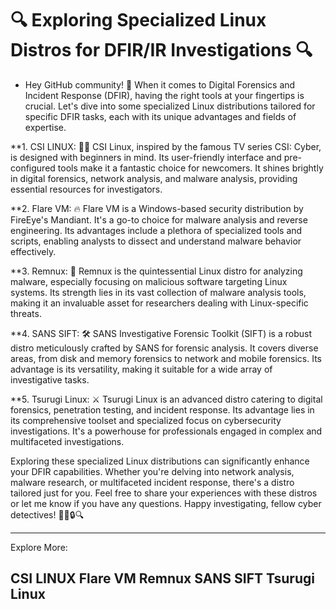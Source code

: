 # 🔍 Exploring Specialized Linux Distros for DFIR/IR Investigations 🔍

* Hey GitHub community! 👋 When it comes to Digital Forensics and Incident Response (DFIR), having the right tools at your fingertips is crucial. Let's dive into some specialized Linux distributions tailored for specific DFIR tasks, each with its unique advantages and fields of expertise.

**1. CSI LINUX: 🕵️‍♂️
CSI Linux, inspired by the famous TV series CSI: Cyber, is designed with beginners in mind. Its user-friendly interface and pre-configured tools make it a fantastic choice for newcomers. It shines brightly in digital forensics, network analysis, and malware analysis, providing essential resources for investigators.

**2. Flare VM: 🔥
Flare VM is a Windows-based security distribution by FireEye's Mandiant. It's a go-to choice for malware analysis and reverse engineering. Its advantages include a plethora of specialized tools and scripts, enabling analysts to dissect and understand malware behavior effectively.

**3. Remnux: 🐧
Remnux is the quintessential Linux distro for analyzing malware, especially focusing on malicious software targeting Linux systems. Its strength lies in its vast collection of malware analysis tools, making it an invaluable asset for researchers dealing with Linux-specific threats.

**4. SANS SIFT: 🛠️
SANS Investigative Forensic Toolkit (SIFT) is a robust distro meticulously crafted by SANS for forensic analysis. It covers diverse areas, from disk and memory forensics to network and mobile forensics. Its advantage is its versatility, making it suitable for a wide array of investigative tasks.

**5. Tsurugi Linux: ⚔️
Tsurugi Linux is an advanced distro catering to digital forensics, penetration testing, and incident response. Its advantage lies in its comprehensive toolset and specialized focus on cybersecurity investigations. It's a powerhouse for professionals engaged in complex and multifaceted investigations.

Exploring these specialized Linux distributions can significantly enhance your DFIR capabilities. Whether you're delving into network analysis, malware research, or multifaceted incident response, there's a distro tailored just for you. Feel free to share your experiences with these distros or let me know if you have any questions. Happy investigating, fellow cyber detectives! 🕵️‍♀️🔒🔍

---

Explore More:

CSI LINUX
Flare VM
Remnux
SANS SIFT
Tsurugi Linux
---